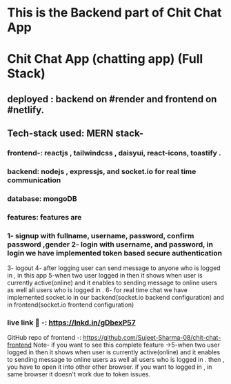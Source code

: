 # This is the Backend part of Chit Chat App 

# Chit Chat App (chatting app) (Full Stack)
## deployed : backend on #render and frontend on #netlify.
## Tech-stack used: MERN stack-
### frontend-: reactjs , tailwindcss , daisyui, react-icons, toastify .
### backend: nodejs , expressjs, and socket.io for real time communication
### database: mongoDB
### features: features are
### 1- signup with fullname, username, password, confirm password ,gender 2- login with username, and password, in login we have implemented token based secure authentication

3- logout 4- after logging user can send message to anyone who is logged in , in this app 5-when two user logged in then it shows when user is currently active(online) and it enables to sending message to online users as well all users who is logged in . 6- for real time chat we have implemented socket.io in our backend(socket.io backend configuration) and in frontend(socket.io frontend configuration)

### live link 🔗 -: https://lnkd.in/gDbexP57
GitHub repo of frontend -: https://github.com/Sujeet-Sharma-08/chit-chat-frontend
Note- if you want to see this complete feature ->5-when two user logged in then it shows when user is currently active(online) and it enables to sending message to online users as well all users who is logged in . then , you have to open it into other other browser. if you want to logged in , in same browser it doesn't work due to token issues.

